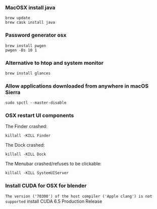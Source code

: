 ### MacOSX install java
```
brew update
brew cask install java
```

### Password generator osx

```
brew install pwgen
pwgen -Bs 10 1
```

### Alternative to htop and system monitor

`brew install glances`

### Allow applications downloaded from anywhere in macOS Sierra

`sudo spctl --master-disable`

### OSX restart UI components

The Finder crashed:

`killall -KILL Finder`

The Dock crashed:

`killall -KILL Dock`

The Menubar crashed/refuses to be clickable:

`killall -KILL SystemUIServer`

### Install CUDA for OSX for blender

`The version ('70300') of the host compiler ('Apple clang') is not supported` install CUDA 6.5 Production Release

